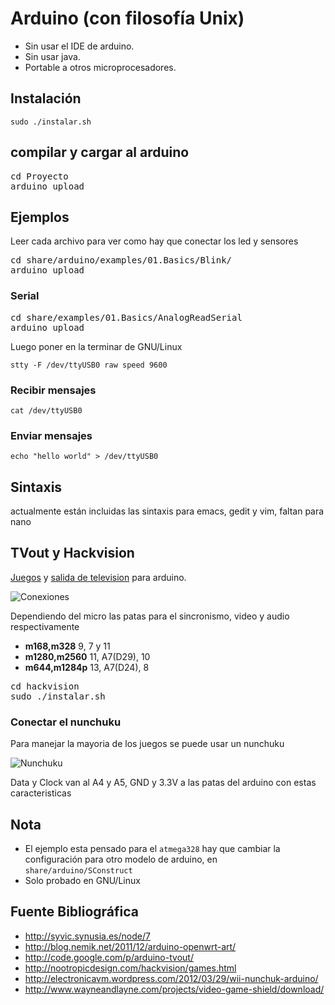 Arduino (con filosofía Unix)
============================

- Sin usar el IDE de arduino.
- Sin usar java.
- Portable a otros microprocesadores.

## Instalación

`sudo ./instalar.sh`

## compilar y cargar al arduino

<pre>
cd Proyecto
arduino upload
</pre>

## Ejemplos
Leer cada archivo para ver como hay que conectar los led y sensores

<pre>
cd share/arduino/examples/01.Basics/Blink/
arduino upload
</pre>

### Serial

<pre>
cd share/examples/01.Basics/AnalogReadSerial
arduino upload
</pre>

Luego poner en la terminar de GNU/Linux

`stty -F /dev/ttyUSB0 raw speed 9600`

### Recibir mensajes

`cat /dev/ttyUSB0`
### Enviar mensajes

`echo "hello world" > /dev/ttyUSB0`

## Sintaxis

actualmente están incluidas las sintaxis para emacs, gedit y vim, faltan para nano

## TVout y Hackvision

[Juegos](http://nootropicdesign.com/hackvision/games.html) y [salida de television](http://code.google.com/p/arduino-tvout/) para arduino.

![Conexiones](http://farm5.static.flickr.com/4087/5225072558_5f5f760037.jpg)

Dependiendo del micro las patas para el sincronismo, video y audio respectivamente

* **m168,m328** 9, 7 y 11
* **m1280,m2560** 11, A7(D29), 10
* **m644,m1284p** 13, A7(D24), 8

<pre>
cd hackvision
sudo ./instalar.sh
</pre>

### Conectar el nunchuku

Para manejar la mayoria de los juegos se puede usar un nunchuku

![Nunchuku](http://electronicavm.files.wordpress.com/2012/03/nunchuck_plug1.jpg?w=400)

Data y Clock van al A4 y A5, GND y 3.3V a las patas del arduino con estas caracteristicas

## Nota

- El ejemplo esta pensado para el `atmega328` hay que cambiar la configuración para otro modelo de arduino, en `share/arduino/SConstruct`
- Solo probado en GNU/Linux

## Fuente Bibliográfica

- http://syvic.synusia.es/node/7
- http://blog.nemik.net/2011/12/arduino-openwrt-art/
- http://code.google.com/p/arduino-tvout/
- http://nootropicdesign.com/hackvision/games.html
- http://electronicavm.wordpress.com/2012/03/29/wii-nunchuk-arduino/
- http://www.wayneandlayne.com/projects/video-game-shield/download/
